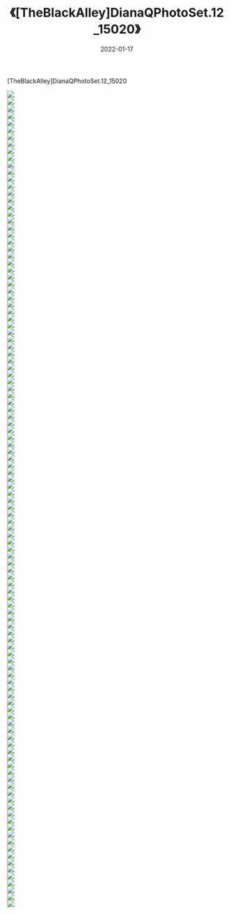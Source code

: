 ﻿---
layout: post
title:  《[TheBlackAlley]DianaQPhotoSet.12_15020》
date:   2022-01-17
img: http://imgx.orgx.ga/漏D/2022/[TheBlackAlley]DianaQPhotoSet.12_15020/000.jpg
categories: [美女, 清纯, 唯美]
---

[TheBlackAlley]DianaQPhotoSet.12_15020

  ![](http://imgx.orgx.ga/漏D/2022/[TheBlackAlley]DianaQPhotoSet.12_15020/001.jpg) <br> ![](http://imgx.orgx.ga/漏D/2022/[TheBlackAlley]DianaQPhotoSet.12_15020/002.jpg) <br> ![](http://imgx.orgx.ga/漏D/2022/[TheBlackAlley]DianaQPhotoSet.12_15020/003.jpg) <br> ![](http://imgx.orgx.ga/漏D/2022/[TheBlackAlley]DianaQPhotoSet.12_15020/004.jpg) <br> ![](http://imgx.orgx.ga/漏D/2022/[TheBlackAlley]DianaQPhotoSet.12_15020/005.jpg) <br> ![](http://imgx.orgx.ga/漏D/2022/[TheBlackAlley]DianaQPhotoSet.12_15020/006.jpg) <br> ![](http://imgx.orgx.ga/漏D/2022/[TheBlackAlley]DianaQPhotoSet.12_15020/007.jpg) <br> ![](http://imgx.orgx.ga/漏D/2022/[TheBlackAlley]DianaQPhotoSet.12_15020/008.jpg) <br> ![](http://imgx.orgx.ga/漏D/2022/[TheBlackAlley]DianaQPhotoSet.12_15020/009.jpg) <br> ![](http://imgx.orgx.ga/漏D/2022/[TheBlackAlley]DianaQPhotoSet.12_15020/010.jpg) <br> ![](http://imgx.orgx.ga/漏D/2022/[TheBlackAlley]DianaQPhotoSet.12_15020/011.jpg) <br> ![](http://imgx.orgx.ga/漏D/2022/[TheBlackAlley]DianaQPhotoSet.12_15020/012.jpg) <br> ![](http://imgx.orgx.ga/漏D/2022/[TheBlackAlley]DianaQPhotoSet.12_15020/013.jpg) <br> ![](http://imgx.orgx.ga/漏D/2022/[TheBlackAlley]DianaQPhotoSet.12_15020/014.jpg) <br> ![](http://imgx.orgx.ga/漏D/2022/[TheBlackAlley]DianaQPhotoSet.12_15020/015.jpg) <br> ![](http://imgx.orgx.ga/漏D/2022/[TheBlackAlley]DianaQPhotoSet.12_15020/016.jpg) <br> ![](http://imgx.orgx.ga/漏D/2022/[TheBlackAlley]DianaQPhotoSet.12_15020/017.jpg) <br> ![](http://imgx.orgx.ga/漏D/2022/[TheBlackAlley]DianaQPhotoSet.12_15020/018.jpg) <br> ![](http://imgx.orgx.ga/漏D/2022/[TheBlackAlley]DianaQPhotoSet.12_15020/019.jpg) <br> ![](http://imgx.orgx.ga/漏D/2022/[TheBlackAlley]DianaQPhotoSet.12_15020/020.jpg) <br> ![](http://imgx.orgx.ga/漏D/2022/[TheBlackAlley]DianaQPhotoSet.12_15020/021.jpg) <br> ![](http://imgx.orgx.ga/漏D/2022/[TheBlackAlley]DianaQPhotoSet.12_15020/022.jpg) <br> ![](http://imgx.orgx.ga/漏D/2022/[TheBlackAlley]DianaQPhotoSet.12_15020/023.jpg) <br> ![](http://imgx.orgx.ga/漏D/2022/[TheBlackAlley]DianaQPhotoSet.12_15020/024.jpg) <br> ![](http://imgx.orgx.ga/漏D/2022/[TheBlackAlley]DianaQPhotoSet.12_15020/025.jpg) <br> ![](http://imgx.orgx.ga/漏D/2022/[TheBlackAlley]DianaQPhotoSet.12_15020/026.jpg) <br> ![](http://imgx.orgx.ga/漏D/2022/[TheBlackAlley]DianaQPhotoSet.12_15020/027.jpg) <br> ![](http://imgx.orgx.ga/漏D/2022/[TheBlackAlley]DianaQPhotoSet.12_15020/028.jpg) <br> ![](http://imgx.orgx.ga/漏D/2022/[TheBlackAlley]DianaQPhotoSet.12_15020/029.jpg) <br> ![](http://imgx.orgx.ga/漏D/2022/[TheBlackAlley]DianaQPhotoSet.12_15020/030.jpg) <br> ![](http://imgx.orgx.ga/漏D/2022/[TheBlackAlley]DianaQPhotoSet.12_15020/031.jpg) <br> ![](http://imgx.orgx.ga/漏D/2022/[TheBlackAlley]DianaQPhotoSet.12_15020/032.jpg) <br> ![](http://imgx.orgx.ga/漏D/2022/[TheBlackAlley]DianaQPhotoSet.12_15020/033.jpg) <br> ![](http://imgx.orgx.ga/漏D/2022/[TheBlackAlley]DianaQPhotoSet.12_15020/034.jpg) <br> ![](http://imgx.orgx.ga/漏D/2022/[TheBlackAlley]DianaQPhotoSet.12_15020/035.jpg) <br> ![](http://imgx.orgx.ga/漏D/2022/[TheBlackAlley]DianaQPhotoSet.12_15020/036.jpg) <br> ![](http://imgx.orgx.ga/漏D/2022/[TheBlackAlley]DianaQPhotoSet.12_15020/037.jpg) <br> ![](http://imgx.orgx.ga/漏D/2022/[TheBlackAlley]DianaQPhotoSet.12_15020/038.jpg) <br> ![](http://imgx.orgx.ga/漏D/2022/[TheBlackAlley]DianaQPhotoSet.12_15020/039.jpg) <br> ![](http://imgx.orgx.ga/漏D/2022/[TheBlackAlley]DianaQPhotoSet.12_15020/040.jpg) <br> ![](http://imgx.orgx.ga/漏D/2022/[TheBlackAlley]DianaQPhotoSet.12_15020/041.jpg) <br> ![](http://imgx.orgx.ga/漏D/2022/[TheBlackAlley]DianaQPhotoSet.12_15020/042.jpg) <br> ![](http://imgx.orgx.ga/漏D/2022/[TheBlackAlley]DianaQPhotoSet.12_15020/043.jpg) <br> ![](http://imgx.orgx.ga/漏D/2022/[TheBlackAlley]DianaQPhotoSet.12_15020/044.jpg) <br> ![](http://imgx.orgx.ga/漏D/2022/[TheBlackAlley]DianaQPhotoSet.12_15020/045.jpg) <br> ![](http://imgx.orgx.ga/漏D/2022/[TheBlackAlley]DianaQPhotoSet.12_15020/046.jpg) <br> ![](http://imgx.orgx.ga/漏D/2022/[TheBlackAlley]DianaQPhotoSet.12_15020/047.jpg) <br> ![](http://imgx.orgx.ga/漏D/2022/[TheBlackAlley]DianaQPhotoSet.12_15020/048.jpg) <br> ![](http://imgx.orgx.ga/漏D/2022/[TheBlackAlley]DianaQPhotoSet.12_15020/049.jpg) <br> ![](http://imgx.orgx.ga/漏D/2022/[TheBlackAlley]DianaQPhotoSet.12_15020/050.jpg) <br> ![](http://imgx.orgx.ga/漏D/2022/[TheBlackAlley]DianaQPhotoSet.12_15020/051.jpg) <br> ![](http://imgx.orgx.ga/漏D/2022/[TheBlackAlley]DianaQPhotoSet.12_15020/052.jpg) <br> ![](http://imgx.orgx.ga/漏D/2022/[TheBlackAlley]DianaQPhotoSet.12_15020/053.jpg) <br> ![](http://imgx.orgx.ga/漏D/2022/[TheBlackAlley]DianaQPhotoSet.12_15020/054.jpg) <br> ![](http://imgx.orgx.ga/漏D/2022/[TheBlackAlley]DianaQPhotoSet.12_15020/055.jpg) <br> ![](http://imgx.orgx.ga/漏D/2022/[TheBlackAlley]DianaQPhotoSet.12_15020/056.jpg) <br> ![](http://imgx.orgx.ga/漏D/2022/[TheBlackAlley]DianaQPhotoSet.12_15020/057.jpg) <br> ![](http://imgx.orgx.ga/漏D/2022/[TheBlackAlley]DianaQPhotoSet.12_15020/058.jpg) <br> ![](http://imgx.orgx.ga/漏D/2022/[TheBlackAlley]DianaQPhotoSet.12_15020/059.jpg) <br> ![](http://imgx.orgx.ga/漏D/2022/[TheBlackAlley]DianaQPhotoSet.12_15020/060.jpg) <br> ![](http://imgx.orgx.ga/漏D/2022/[TheBlackAlley]DianaQPhotoSet.12_15020/061.jpg) <br> ![](http://imgx.orgx.ga/漏D/2022/[TheBlackAlley]DianaQPhotoSet.12_15020/062.jpg) <br> ![](http://imgx.orgx.ga/漏D/2022/[TheBlackAlley]DianaQPhotoSet.12_15020/063.jpg) <br> ![](http://imgx.orgx.ga/漏D/2022/[TheBlackAlley]DianaQPhotoSet.12_15020/064.jpg) <br> ![](http://imgx.orgx.ga/漏D/2022/[TheBlackAlley]DianaQPhotoSet.12_15020/065.jpg) <br> ![](http://imgx.orgx.ga/漏D/2022/[TheBlackAlley]DianaQPhotoSet.12_15020/066.jpg) <br> ![](http://imgx.orgx.ga/漏D/2022/[TheBlackAlley]DianaQPhotoSet.12_15020/067.jpg) <br> ![](http://imgx.orgx.ga/漏D/2022/[TheBlackAlley]DianaQPhotoSet.12_15020/068.jpg) <br> ![](http://imgx.orgx.ga/漏D/2022/[TheBlackAlley]DianaQPhotoSet.12_15020/069.jpg) <br> ![](http://imgx.orgx.ga/漏D/2022/[TheBlackAlley]DianaQPhotoSet.12_15020/070.jpg) <br> ![](http://imgx.orgx.ga/漏D/2022/[TheBlackAlley]DianaQPhotoSet.12_15020/071.jpg) <br> ![](http://imgx.orgx.ga/漏D/2022/[TheBlackAlley]DianaQPhotoSet.12_15020/072.jpg) <br> ![](http://imgx.orgx.ga/漏D/2022/[TheBlackAlley]DianaQPhotoSet.12_15020/073.jpg) <br> ![](http://imgx.orgx.ga/漏D/2022/[TheBlackAlley]DianaQPhotoSet.12_15020/074.jpg) <br> ![](http://imgx.orgx.ga/漏D/2022/[TheBlackAlley]DianaQPhotoSet.12_15020/075.jpg) <br> ![](http://imgx.orgx.ga/漏D/2022/[TheBlackAlley]DianaQPhotoSet.12_15020/076.jpg) <br> ![](http://imgx.orgx.ga/漏D/2022/[TheBlackAlley]DianaQPhotoSet.12_15020/077.jpg) <br> ![](http://imgx.orgx.ga/漏D/2022/[TheBlackAlley]DianaQPhotoSet.12_15020/078.jpg) <br> ![](http://imgx.orgx.ga/漏D/2022/[TheBlackAlley]DianaQPhotoSet.12_15020/079.jpg) <br> ![](http://imgx.orgx.ga/漏D/2022/[TheBlackAlley]DianaQPhotoSet.12_15020/080.jpg) <br> ![](http://imgx.orgx.ga/漏D/2022/[TheBlackAlley]DianaQPhotoSet.12_15020/081.jpg) <br> ![](http://imgx.orgx.ga/漏D/2022/[TheBlackAlley]DianaQPhotoSet.12_15020/082.jpg) <br> ![](http://imgx.orgx.ga/漏D/2022/[TheBlackAlley]DianaQPhotoSet.12_15020/083.jpg) <br> ![](http://imgx.orgx.ga/漏D/2022/[TheBlackAlley]DianaQPhotoSet.12_15020/084.jpg) <br> ![](http://imgx.orgx.ga/漏D/2022/[TheBlackAlley]DianaQPhotoSet.12_15020/085.jpg) <br> ![](http://imgx.orgx.ga/漏D/2022/[TheBlackAlley]DianaQPhotoSet.12_15020/086.jpg) <br> ![](http://imgx.orgx.ga/漏D/2022/[TheBlackAlley]DianaQPhotoSet.12_15020/087.jpg) <br> ![](http://imgx.orgx.ga/漏D/2022/[TheBlackAlley]DianaQPhotoSet.12_15020/088.jpg) <br> ![](http://imgx.orgx.ga/漏D/2022/[TheBlackAlley]DianaQPhotoSet.12_15020/089.jpg) <br> ![](http://imgx.orgx.ga/漏D/2022/[TheBlackAlley]DianaQPhotoSet.12_15020/090.jpg) <br> ![](http://imgx.orgx.ga/漏D/2022/[TheBlackAlley]DianaQPhotoSet.12_15020/091.jpg) <br> ![](http://imgx.orgx.ga/漏D/2022/[TheBlackAlley]DianaQPhotoSet.12_15020/092.jpg) <br> ![](http://imgx.orgx.ga/漏D/2022/[TheBlackAlley]DianaQPhotoSet.12_15020/093.jpg) <br> ![](http://imgx.orgx.ga/漏D/2022/[TheBlackAlley]DianaQPhotoSet.12_15020/094.jpg) <br> ![](http://imgx.orgx.ga/漏D/2022/[TheBlackAlley]DianaQPhotoSet.12_15020/095.jpg) <br> ![](http://imgx.orgx.ga/漏D/2022/[TheBlackAlley]DianaQPhotoSet.12_15020/096.jpg) <br> ![](http://imgx.orgx.ga/漏D/2022/[TheBlackAlley]DianaQPhotoSet.12_15020/097.jpg) <br> ![](http://imgx.orgx.ga/漏D/2022/[TheBlackAlley]DianaQPhotoSet.12_15020/098.jpg) <br> ![](http://imgx.orgx.ga/漏D/2022/[TheBlackAlley]DianaQPhotoSet.12_15020/099.jpg) <br> ![](http://imgx.orgx.ga/漏D/2022/[TheBlackAlley]DianaQPhotoSet.12_15020/100.jpg) <br> ![](http://imgx.orgx.ga/漏D/2022/[TheBlackAlley]DianaQPhotoSet.12_15020/101.jpg) <br> ![](http://imgx.orgx.ga/漏D/2022/[TheBlackAlley]DianaQPhotoSet.12_15020/102.jpg) <br> ![](http://imgx.orgx.ga/漏D/2022/[TheBlackAlley]DianaQPhotoSet.12_15020/103.jpg) <br> ![](http://imgx.orgx.ga/漏D/2022/[TheBlackAlley]DianaQPhotoSet.12_15020/104.jpg) <br> ![](http://imgx.orgx.ga/漏D/2022/[TheBlackAlley]DianaQPhotoSet.12_15020/105.jpg) <br> ![](http://imgx.orgx.ga/漏D/2022/[TheBlackAlley]DianaQPhotoSet.12_15020/106.jpg) <br> ![](http://imgx.orgx.ga/漏D/2022/[TheBlackAlley]DianaQPhotoSet.12_15020/107.jpg) <br> ![](http://imgx.orgx.ga/漏D/2022/[TheBlackAlley]DianaQPhotoSet.12_15020/108.jpg) <br> ![](http://imgx.orgx.ga/漏D/2022/[TheBlackAlley]DianaQPhotoSet.12_15020/109.jpg) <br> ![](http://imgx.orgx.ga/漏D/2022/[TheBlackAlley]DianaQPhotoSet.12_15020/110.jpg) <br> ![](http://imgx.orgx.ga/漏D/2022/[TheBlackAlley]DianaQPhotoSet.12_15020/111.jpg) <br> ![](http://imgx.orgx.ga/漏D/2022/[TheBlackAlley]DianaQPhotoSet.12_15020/112.jpg) <br> ![](http://imgx.orgx.ga/漏D/2022/[TheBlackAlley]DianaQPhotoSet.12_15020/113.jpg) <br> ![](http://imgx.orgx.ga/漏D/2022/[TheBlackAlley]DianaQPhotoSet.12_15020/114.jpg) <br> ![](http://imgx.orgx.ga/漏D/2022/[TheBlackAlley]DianaQPhotoSet.12_15020/115.jpg) <br> ![](http://imgx.orgx.ga/漏D/2022/[TheBlackAlley]DianaQPhotoSet.12_15020/116.jpg) <br> ![](http://imgx.orgx.ga/漏D/2022/[TheBlackAlley]DianaQPhotoSet.12_15020/117.jpg) <br>